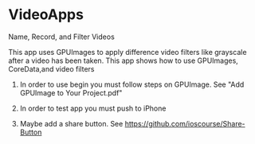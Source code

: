 VideoApps
=========
Name, Record, and Filter Videos

This app uses GPUImages to apply difference video filters like grayscale after a video has been taken. This app shows how to use GPUImages, CoreData,and video filters

1) In order to use begin you must follow steps on GPUImage. See "Add GPUImage to Your Project.pdf"

2) In order to test app you must push to iPhone

3) Maybe add a share button. See https://github.com/ioscourse/Share-Button
